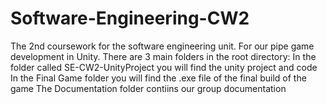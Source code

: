 # Software-Engineering-CW2
The 2nd coursework for the software engineering unit. For our pipe game development in Unity.
There are 3 main folders in the root directory: 
  In the folder called SE-CW2-UnityProject you will find the unity project and code
  In the Final Game folder you will find the .exe file of the final build of the game
  The Documentation folder contiins our group documentation
